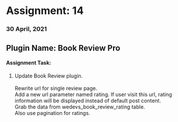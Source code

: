# Assignment: 14
### 30 April, 2021

## Plugin Name: Book Review Pro
#### Assignment Task:
<ol>
<li>Update Book Review plugin.<br><br>
Rewrite url for single review page.<br>
Add a new url parameter named rating. If user visit this url, rating information will be displayed instead of default post content.<br>
Grab the data from wedevs_book_review_rating table.<br>
Also use pagination for ratings.</li>
</ol>
<br>

  